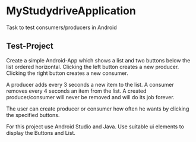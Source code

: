 # MyStudydriveApplication
Task to test consumers/producers in Android

## Test-Project

Create a simple Android-App which shows a list and two buttons below the list ordered horizontal.
Clicking the left button creates a new producer.
Clicking the right button creates a new consumer.

A producer adds every 3 seconds a new item to the list.
A consumer removes every 4 seconds an item from the list.
A created producer/consumer will never be removed and will do its job forever.

The user can create producer or consumer how often he wants by clicking the specified buttons.

For this project use Android Studio and Java.
Use suitable ui elements to display the Buttons and List.
